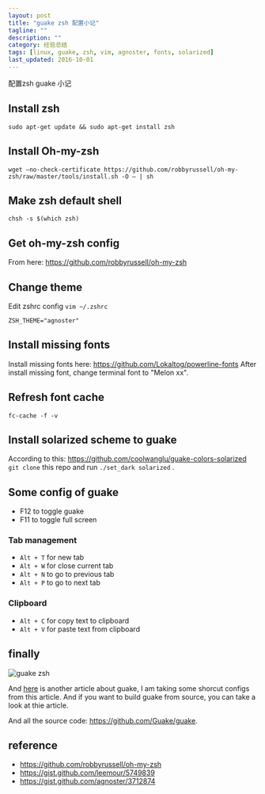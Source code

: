 ```yaml
---
layout: post
title: "guake zsh 配置小记"
tagline: ""
description: ""
category: 经验总结
tags: [linux, guake, zsh, vim, agnoster, fonts, solarized]
last_updated: 2016-10-01
---
```


配置zsh guake 小记

## Install zsh

    sudo apt-get update && sudo apt-get install zsh

## Install Oh-my-zsh

    wget –no-check-certificate https://github.com/robbyrussell/oh-my-zsh/raw/master/tools/install.sh -O – | sh

## Make zsh default shell

	chsh -s $(which zsh)

## Get oh-my-zsh config

From here: <https://github.com/robbyrussell/oh-my-zsh>

## Change theme
Edit zshrc config `vim ~/.zshrc`

    ZSH_THEME="agnoster"

## Install missing fonts
Install missing fonts here: <https://github.com/Lokaltog/powerline-fonts>
After install missing font, change terminal font to "Melon xx".

## Refresh font cache

	fc-cache -f -v

## Install solarized scheme to guake
According to this: <https://github.com/coolwanglu/guake-colors-solarized> `git clone` this repo and run `./set_dark solarized` .

## Some config of guake

- F12 to toggle guake
- F11 to toggle full screen

### Tab management

- `Alt + T` for new tab
- `Alt + W` for close current tab
- `Alt + N` to go to previous tab
- `Alt + P` to go to next tab

### Clipboard

- `Alt + C` for copy text to clipboard
- `Alt + V` for paste text from clipboard

## finally

![guake zsh](https://lh3.googleusercontent.com/-TK4Dv6_PTwg/VpL-fHQmWoI/AAAAAAAA5ik/ySgfjDrFKR0/s1280-Ic42/screenshot-monitor-2016-01-09-234852.png)

And [here](http://dalibornasevic.com/posts/48-guake-terminal-for-super-productivity) is another article about guake, I am taking some shorcut configs from this article. And if you want to build guake from source, you can take a look at thie article.

And all the source code: <https://github.com/Guake/guake>.

## reference

- <https://github.com/robbyrussell/oh-my-zsh>
- <https://gist.github.com/leemour/5749839>
- <https://gist.github.com/agnoster/3712874>
